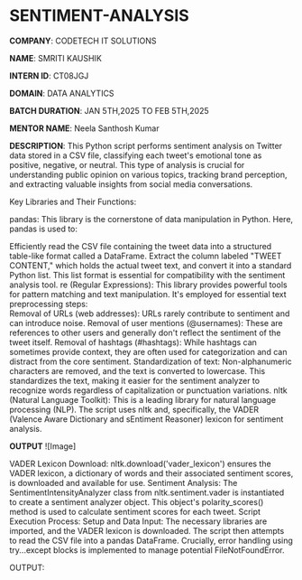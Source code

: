 # SENTIMENT-ANALYSIS

**COMPANY**: CODETECH IT SOLUTIONS

**NAME**: SMRITI KAUSHIK

**INTERN ID**: CT08JGJ

**DOMAIN**: DATA ANALYTICS

**BATCH DURATION**: JAN 5TH,2025 TO FEB 5TH,2025

**MENTOR NAME**: Neela Santhosh Kumar 

**DESCRIPTION**: This Python script performs sentiment analysis on Twitter data stored in a CSV file, classifying each tweet's emotional tone as positive, negative, or neutral. This type of analysis is crucial for understanding public opinion on various topics, tracking brand perception, and extracting valuable insights from social media conversations.  

Key Libraries and Their Functions:

pandas: This library is the cornerstone of data manipulation in Python. Here, pandas is used to:  

Efficiently read the CSV file containing the tweet data into a structured table-like format called a DataFrame.   Extract the column labeled "TWEET CONTENT," which holds the actual tweet text, and convert it into a standard Python list. This list format is essential for compatibility with the sentiment analysis tool. re (Regular Expressions): This library provides powerful tools for pattern matching and text manipulation. It's employed for essential text preprocessing steps:  
Removal of URLs (web addresses): URLs rarely contribute to sentiment and can introduce noise. Removal of user mentions (@usernames): These are references to other users and generally don't reflect the sentiment of the tweet itself. Removal of hashtags (#hashtags): While hashtags can sometimes provide context, they are often used for categorization and can distract from the core sentiment. Standardization of text: Non-alphanumeric characters are removed, and the text is converted to lowercase. This standardizes the text, making it easier for the sentiment analyzer to recognize words regardless of capitalization or punctuation variations. nltk (Natural Language Toolkit): This is a leading library for natural language processing (NLP). The script uses nltk and, specifically, the VADER (Valence Aware Dictionary and sEntiment Reasoner) lexicon for sentiment analysis.  

**OUTPUT**
![Image]

VADER Lexicon Download: nltk.download('vader_lexicon') ensures the VADER lexicon, a dictionary of words and their associated sentiment scores, is downloaded and available for use. Sentiment Analysis: The SentimentIntensityAnalyzer class from nltk.sentiment.vader is instantiated to create a sentiment analyzer object. This object's polarity_scores() method is used to calculate sentiment scores for each tweet. Script Execution Process:
Setup and Data Input: The necessary libraries are imported, and the VADER lexicon is downloaded. The script then attempts to read the CSV file into a pandas DataFrame. Crucially, error handling using try...except blocks is implemented to manage potential FileNotFoundError.

OUTPUT:
